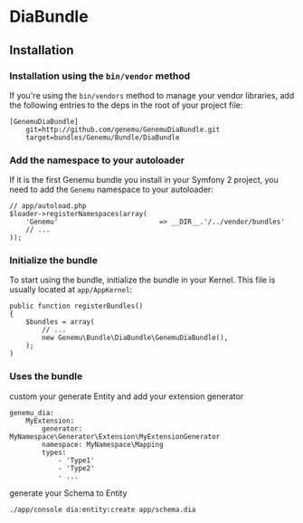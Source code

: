 DiaBundle
==========

## Installation

### Installation using the `bin/vendor` method

If you're using the `bin/vendors` method to manage your vendor libraries, add the following entries to the deps in the root of your project file:

    [GenemuDiaBundle]
        git=http://github.com/genemu/GenemuDiaBundle.git
        target=bundles/Genemu/Bundle/DiaBundle

### Add the namespace to your autoloader

If it is the first Genemu bundle you install in your Symfony 2 project, you
need to add the `Genemu` namespace to your autoloader:

    // app/autoload.php
    $loader->registerNamespaces(array(
        'Genemu'                         => __DIR__.'/../vendor/bundles'
        // ...
    ));

### Initialize the bundle

To start using the bundle, initialize the bundle in your Kernel. This
file is usually located at `app/AppKernel`:

    public function registerBundles()
    {
        $bundles = array(
            // ...
            new Genemu\Bundle\DiaBundle\GenemuDiaBundle(),
        );
    )

### Uses the bundle

custom your generate Entity and add your extension generator

    genemu_dia:
        MyExtension:
            generator: MyNamespace\Generator\Extension\MyExtensionGenerator
            namespace: MyNamespace\Mapping
            types:
                - 'Type1'
                - 'Type2'
                - ...

generate your Schema to Entity

    ./app/console dia:entity:create app/schema.dia
